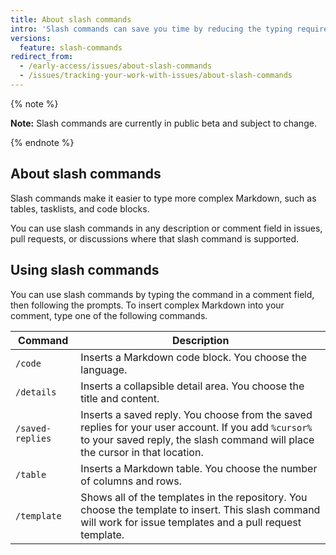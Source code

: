 ```yaml
---
title: About slash commands
intro: 'Slash commands can save you time by reducing the typing required to create complex Markdown.'
versions:
  feature: slash-commands
redirect_from:
  - /early-access/issues/about-slash-commands
  - /issues/tracking-your-work-with-issues/about-slash-commands
---
```


{% note %}

**Note:** Slash commands are currently in public beta and subject to change.

{% endnote %}

## About slash commands

Slash commands make it easier to type more complex Markdown, such as tables, tasklists, and code blocks.

You can use slash commands in any description or comment field in issues, pull requests, or discussions where that slash command is supported.

## Using slash commands

You can use slash commands by typing the command in a comment field, then following the prompts. To insert complex Markdown into your comment, type one of the following commands.

| Command | Description |
| ------- | ----------- |
| `/code` | Inserts a Markdown code block. You choose the language.
| `/details` | Inserts a collapsible detail area. You choose the title and content.
| `/saved-replies` | Inserts a saved reply. You choose from the saved replies for your user account. If you add `%cursor%` to your saved reply, the slash command will place the cursor in that location.
| `/table` | Inserts a Markdown table. You choose the number of columns and rows.
| `/template` | Shows all of the templates in the repository. You choose the template to insert. This slash command will work for issue templates and a pull request template.
